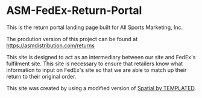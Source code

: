 # ASM-FedEx-Return-Portal
This is the return portal landing page built for All Sports Marketing, Inc.

The prodution version of this project can be found at https://asmdistribution.com/returns

This site is designed to act as an intermediary between our site and FedEx's fulfilment site. This site is necessary to ensure that retailers know what information to input on FedEx's site so that we are able to match up their return to their original order.

This site was created by using a modified version of [Spatial by TEMPLATED](https://templated.co/spatial).
